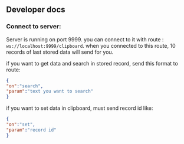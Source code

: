 ## Developer docs
### Connect to server:
Server is running on port 9999. you can connect to it with route : `ws://localhost:9999/clipboard`. when you connected to this route, 10 records of last stored data will send for you.

if you want to get data and search in stored record, send this format to route:
```json
{
"on":"search",
"param":"text you want to search"
}
```
if you want to set data in clipboard, must send record id like:
```json
{
"on":"set",
"param":"record id"
}
```
